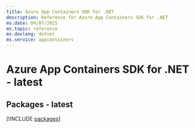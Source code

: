 ```yaml
---
title: Azure App Containers SDK for .NET
description: Reference for Azure App Containers SDK for .NET
ms.date: 04/07/2025
ms.topic: reference
ms.devlang: dotnet
ms.service: appcontainers
---
```

# Azure App Containers SDK for .NET - latest
## Packages - latest
[!INCLUDE [packages](app-containers-index.md)]